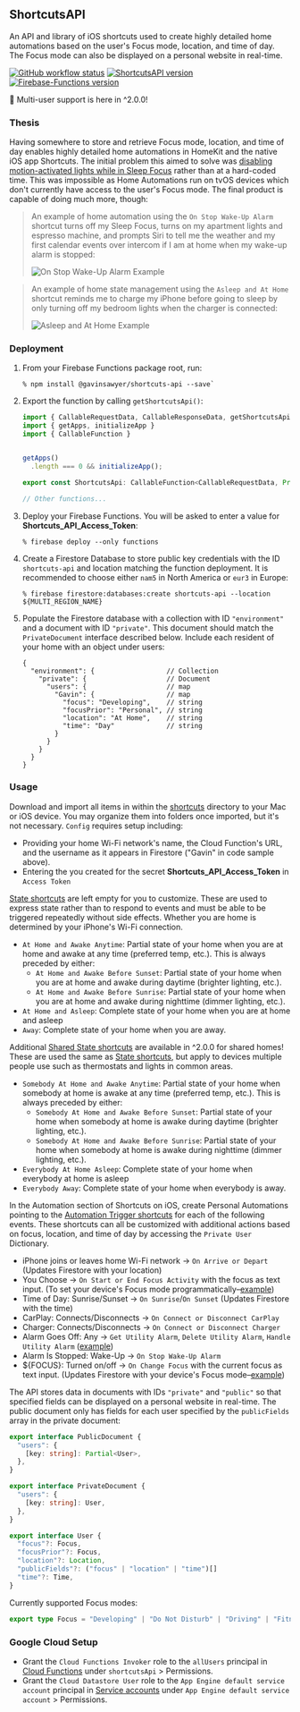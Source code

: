 ## ShortcutsAPI
An API and library of iOS shortcuts used to create highly detailed home automations based on the user's Focus mode, location, and time of day. The Focus mode can also be displayed on a personal website in real-time.

[![GitHub workflow status](https://img.shields.io/github/actions/workflow/status/gavinsawyer/shortcuts-api/ci.yml)](https://github.com/gavinsawyer/shortcuts-api/actions/workflows/ci.yml)
[![ShortcutsAPI version](https://img.shields.io/npm/v/@gavinsawyer/shortcuts-api?logo=npm)](https://www.npmjs.com/package/@gavinsawyer/shortcuts-api)
[![Firebase-Functions version](https://img.shields.io/npm/dependency-version/@gavinsawyer/shortcuts-api/firebase-functions?logo=firebase)](https://www.npmjs.com/package/firebase-functions)

🎉 Multi-user support is here in ^2.0.0!

### Thesis
Having somewhere to store and retrieve Focus mode, location, and time of day enables highly detailed home automations in HomeKit and the native iOS app Shortcuts. The initial problem this aimed to solve was [disabling motion-activated lights while in Sleep Focus](./examples/Occupancy%20Detected%20Example.md) rather than at a hard-coded time. This was impossible as Home Automations run on tvOS devices which don't currently have access to the user's Focus mode. The final product is capable of doing much more, though:
> An example of home automation using the `On Stop Wake-Up Alarm` shortcut turns off my Sleep Focus, turns on my apartment lights and espresso machine, and prompts Siri to tell me the weather and my first calendar events over intercom if I am at home when my wake-up alarm is stopped:
>
> ![On Stop Wake-Up Alarm Example](./examples/On%20Stop%20Wake-Up%20Alarm%20Example.png)

> An example of home state management using the `Asleep and At Home` shortcut reminds me to charge my iPhone before going to sleep by only turning off my bedroom lights when the charger is connected:
>
> ![Asleep and At Home Example](./examples/Asleep%20and%20At%20Home%20Example.png)
### Deployment
1. From your Firebase Functions package root, run:

    ```
    % npm install @gavinsawyer/shortcuts-api --save`
    ```

2. Export the function by calling `getShortcutsApi()`:

    ```ts
    import { CallableRequestData, CallableResponseData, getShortcutsApi } from "@gavinsawyer/shortcuts-api";
    import { getApps, initializeApp }                                     from "firebase-admin/app";
    import { CallableFunction }                                           from "firebase-functions/v2/https";


    getApps()
      .length === 0 && initializeApp();

    export const ShortcutsApi: CallableFunction<CallableRequestData, Promise<CallableResponseData>> = getShortcutsApi();

    // Other functions...
    ```

3. Deploy your Firebase Functions. You will be asked to enter a value for **Shortcuts_API_Access_Token**:

    ```
    % firebase deploy --only functions
    ```

4. Create a Firestore Database to store public key credentials with the ID `shortcuts-api` and location matching the function deployment. It is recommended to choose either `nam5` in North America or `eur3` in Europe:

    ```
    % firebase firestore:databases:create shortcuts-api --location ${MULTI_REGION_NAME}
    ```

5. Populate the Firestore database with a collection with ID `"environment"` and a document with ID `"private"`. This document should match the `PrivateDocument` interface described below. Include each resident of your home with an object under users:

    ```json5
    {
      "environment": {                  // Collection
        "private": {                    // Document
          "users": {                    // map
            "Gavin": {                  // map
              "focus": "Developing",    // string
              "focusPrior": "Personal", // string
              "location": "At Home",    // string
              "time": "Day"             // string
            }
          }
        }
      }
    }
    ```

### Usage
Download and import all items in within the [shortcuts](shortcuts) directory to your Mac or iOS device. You may organize them into folders once imported, but it's not necessary. `Config` requires setup including:
- Providing your home Wi-Fi network's name, the Cloud Function's URL, and the username as it appears in Firestore ("Gavin" in code sample above).
- Entering the you created for the secret **Shortcuts_API_Access_Token** in `Access Token`

[State shortcuts](shortcuts/States) are left empty for you to customize. These are used to express state rather than to respond to events and must be able to be triggered repeatedly without side effects. Whether you are home is determined by your iPhone's Wi-Fi connection.
- `At Home and Awake Anytime`: Partial state of your home when you are at home and awake at any time (preferred temp, etc.). This is always preceded by either:
  - `At Home and Awake Before Sunset`: Partial state of your home when you are at home and awake during daytime (brighter lighting, etc.).
  - `At Home and Awake Before Sunrise`: Partial state of your home when you are at home and awake during nighttime (dimmer lighting, etc.).
- `At Home and Asleep`: Complete state of your home when you are at home and asleep
- `Away`: Complete state of your home when you are away.

Additional [Shared State shortcuts](shortcuts/Shared%20States) are available in ^2.0.0 for shared homes! These are used the same as [State shortcuts](shortcuts/States), but apply to devices multiple people use such as thermostats and lights in common areas.
- `Somebody At Home and Awake Anytime`: Partial state of your home when somebody at home is awake at any time (preferred temp, etc.). This is always preceded by either:
  - `Somebody At Home and Awake Before Sunset`: Partial state of your home when somebody at home is awake during daytime (brighter lighting, etc.).
  - `Somebody At Home and Awake Before Sunrise`: Partial state of your home when somebody at home is awake during nighttime (dimmer lighting, etc.).
- `Everybody At Home Asleep`: Complete state of your home when everybody at home is asleep
- `Everybody Away`: Complete state of your home when everybody is away.

In the Automation section of Shortcuts on iOS, create Personal Automations pointing to the [Automation Trigger shortcuts](shortcuts/Automation%20Triggers) for each of the following events. These shortcuts can all be customized with additional actions based on focus, location, and time of day by accessing the `Private User` Dictionary.
- iPhone joins or leaves home Wi-Fi network -> `On Arrive or Depart` (Updates Firestore with your location)
- You Choose -> `On Start or End Focus Activity` with the focus as text input. (To set your device's Focus mode programmatically–[example](./examples/On%20Start%20or%20End%20Focus%20Activity%20Example.md))
- Time of Day: Sunrise/Sunset -> `On Sunrise`/`On Sunset` (Updates Firestore with the time)
- CarPlay: Connects/Disconnects -> `On Connect or Disconnect CarPlay`
- Charger: Connects/Disconnects -> `On Connect or Disconnect Charger`
- Alarm Goes Off: Any -> `Get Utility Alarm`, `Delete Utility Alarm`, `Handle Utility Alarm` ([example](./examples/Any%20Alarm%20Goes%20Off%20Example.md))
- Alarm Is Stopped: Wake-Up -> `On Stop Wake-Up Alarm`
- ${FOCUS}: Turned on/off -> `On Change Focus` with the current focus as text input. (Updates Firestore with your device's Focus mode–[example](./examples/On%20Change%20Focus%20Example.md))


The API stores data in documents with IDs `"private"` and `"public"` so that specified fields can be displayed on a personal website in real-time. The public document only has fields for each user specified by the `publicFields` array in the private document:
```ts
export interface PublicDocument {
  "users": {
    [key: string]: Partial<User>,
  },
}
```
```ts
export interface PrivateDocument {
  "users": {
    [key: string]: User,
  },
}
```
```ts
export interface User {
  "focus"?: Focus,
  "focusPrior"?: Focus,
  "location"?: Location,
  "publicFields"?: ("focus" | "location" | "time")[]
  "time"?: Time,
}
```
Currently supported Focus modes:
```ts
export type Focus = "Developing" | "Do Not Disturb" | "Driving" | "Fitness" | "Personal" | "Sleep" | "Studying" | "Work";
```
### Google Cloud Setup
- Grant the `Cloud Functions Invoker` role to the `allUsers` principal in [Cloud Functions](https://console.cloud.google.com/functions/list) under `shortcutsApi` > Permissions.
- Grant the `Cloud Datastore User` role to the `App Engine default service account` principal in [Service accounts](https://console.cloud.google.com/iam-admin/serviceaccounts) under `App Engine default service account` > Permissions.
